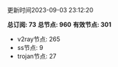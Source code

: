 更新时间2023-09-03 23:12:20

**总订阅: 73**
**总节点: 960**
**有效节点: 301**
- v2ray节点: 265
- ss节点: 9
- trojan节点: 27
